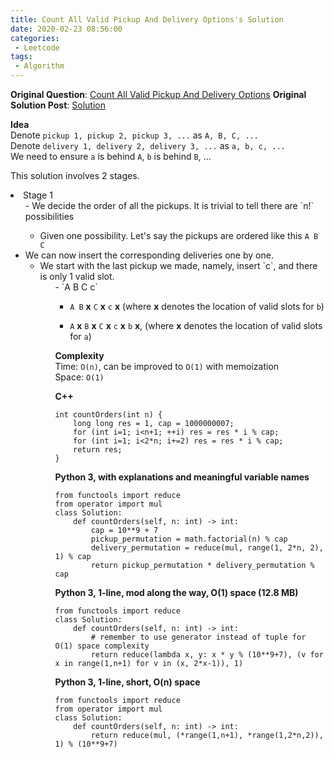 ```yaml
---
title: Count All Valid Pickup And Delivery Options's Solution
date: 2020-02-23 08:56:00
categories:
 - Leetcode
tags:
 - Algorithm
---
```


**Original Question**: [Count All Valid Pickup And Delivery Options](https://leetcode.com/problems/count-all-valid-pickup-and-delivery-options)
**Original Solution Post**: [Solution](https://leetcode.com/problems/count-all-valid-pickup-and-delivery-options/discuss/516933/C%2B%2BPython-1-line-Simple-permutation-with-explanation)

**Idea**<br>
Denote `pickup 1, pickup 2, pickup 3, ...` as `A, B, C, ...`<br>
Denote `delivery 1, delivery 2, delivery 3, ...` as `a, b, c, ...`<br>
We need to ensure `a` is behind `A`, `b` is behind `B`, ...




This solution involves  2 stages.




<li>Stage 1
<ul>
- We decide the order of all the pickups. It is trivial to tell there are `n!` possibilities

- Given one possibility. Let's say the pickups are ordered  like this `A B C`
<li>We can now insert the corresponding deliveries one by one.
<ul>
<li>We start with the last pickup we made, namely, insert `c`, and there is only 1 valid slot.
<ul>
- `A B C c`

- `A B` **x** `C` **x** `c` **x** (where **x** denotes the location of valid slots for `b`)

- `A` **x** `B` **x** `C` **x** `c` **x** `b` **x**, (where **x** denotes the location of valid slots for `a`)



**Complexity**<br>
Time: `O(n)`, can be improved to `O(1)` with memoization<br>
Space: `O(1)`




**C++**




```
int countOrders(int n) {
    long long res = 1, cap = 1000000007;
    for (int i=1; i<n+1; ++i) res = res * i % cap;
    for (int i=1; i<2*n; i+=2) res = res * i % cap;
    return res;
}

```



**Python 3, with explanations and meaningful variable names**




```
from functools import reduce
from operator import mul
class Solution:
    def countOrders(self, n: int) -> int:
        cap = 10**9 + 7
        pickup_permutation = math.factorial(n) % cap
        delivery_permutation = reduce(mul, range(1, 2*n, 2), 1) % cap
        return pickup_permutation * delivery_permutation % cap

```



**Python 3, 1-line, mod along the way, O(1) space (12.8 MB)**




```
from functools import reduce
class Solution:
    def countOrders(self, n: int) -> int:
		# remember to use generator instead of tuple for O(1) space complexity
        return reduce(lambda x, y: x * y % (10**9+7), (v for x in range(1,n+1) for v in (x, 2*x-1)), 1)

```



**Python 3, 1-line, short, O(n) space**




```
from functools import reduce
from operator import mul
class Solution:
    def countOrders(self, n: int) -> int:
        return reduce(mul, (*range(1,n+1), *range(1,2*n,2)), 1) % (10**9+7)

```


